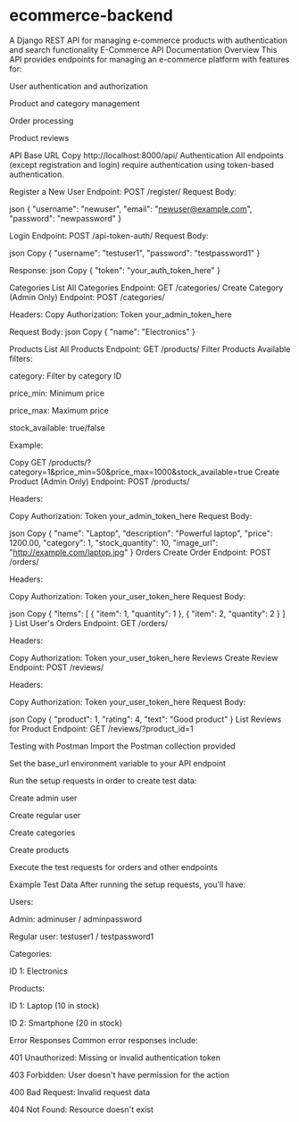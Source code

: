 # ecommerce-backend
A Django REST API for managing e-commerce products with authentication and search functionality
E-Commerce API Documentation
Overview
This API provides endpoints for managing an e-commerce platform with features for:

User authentication and authorization

Product and category management

Order processing

Product reviews

API Base URL
Copy
http://localhost:8000/api/
Authentication
All endpoints (except registration and login) require authentication using token-based authentication.

Register a New User
Endpoint: POST /register/
Request Body:

json
{
    "username": "newuser",
    "email": "newuser@example.com",
    "password": "newpassword"
}


Login
Endpoint: POST /api-token-auth/
Request Body:

json
Copy
{
    "username": "testuser1",
    "password": "testpassword1"
}

Response:
json
Copy
{
    "token": "your_auth_token_here"
}


Categories
List All Categories
Endpoint: GET /categories/
Create Category (Admin Only)
Endpoint: POST /categories/

Headers:
Copy
Authorization: Token your_admin_token_here

Request Body:
json
Copy
{
    "name": "Electronics"
}


Products
List All Products
Endpoint: GET /products/
Filter Products
Available filters:

category: Filter by category ID

price_min: Minimum price

price_max: Maximum price

stock_available: true/false

Example:

Copy
GET /products/?category=1&price_min=50&price_max=1000&stock_available=true
Create Product (Admin Only)
Endpoint: POST /products/

Headers:

Copy
Authorization: Token your_admin_token_here
Request Body:

json
Copy
{
    "name": "Laptop",
    "description": "Powerful laptop",
    "price": 1200.00,
    "category": 1,
    "stock_quantity": 10,
    "image_url": "http://example.com/laptop.jpg"
}
Orders
Create Order
Endpoint: POST /orders/

Headers:

Copy
Authorization: Token your_user_token_here
Request Body:

json
Copy
{
    "items": [
        {
            "item": 1,
            "quantity": 1
        },
        {
            "item": 2,
            "quantity": 2
        }
    ]
}
List User's Orders
Endpoint: GET /orders/

Headers:

Copy
Authorization: Token your_user_token_here
Reviews
Create Review
Endpoint: POST /reviews/

Headers:

Copy
Authorization: Token your_user_token_here
Request Body:

json
Copy
{
    "product": 1,
    "rating": 4,
    "text": "Good product"
}
List Reviews for Product
Endpoint: GET /reviews/?product_id=1

Testing with Postman
Import the Postman collection provided

Set the base_url environment variable to your API endpoint

Run the setup requests in order to create test data:

Create admin user

Create regular user

Create categories

Create products

Execute the test requests for orders and other endpoints

Example Test Data
After running the setup requests, you'll have:

Users:

Admin: adminuser / adminpassword

Regular user: testuser1 / testpassword1

Categories:

ID 1: Electronics

Products:

ID 1: Laptop (10 in stock)

ID 2: Smartphone (20 in stock)

Error Responses
Common error responses include:

401 Unauthorized: Missing or invalid authentication token

403 Forbidden: User doesn't have permission for the action

400 Bad Request: Invalid request data

404 Not Found: Resource doesn't exist